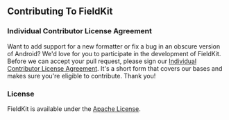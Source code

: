 ## Contributing To FieldKit

### Individual Contributor License Agreement

Want to add support for a new formatter or fix a bug in an obscure version of Android? We'd love for you to participate in the development of FieldKit. Before we can accept your pull request, please sign our [Individual Contributor License Agreement][cla]. It's a short form that covers our bases and makes sure you're eligible to contribute. Thank you!

### License

FieldKit is available under the [Apache License][license].

[cla]: https://spreadsheets.google.com/spreadsheet/viewform?formkey=dDViT2xzUHAwRkI3X3k5Z0lQM091OGc6MQ&ndplr=1
[license]: https://github.com/square/fieldkit/blob/master/LICENSE
